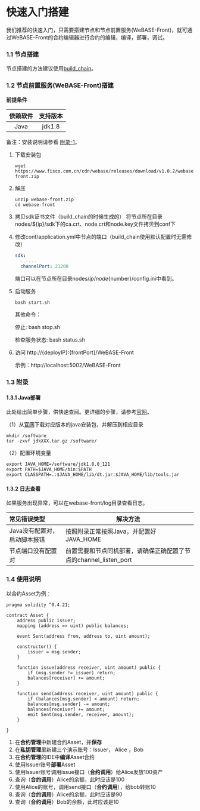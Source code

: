 # 快速入门搭建

我们推荐的快速入门，只需要搭建节点和节点前置服务(WeBASE-Front)，就可通过WeBASE-Front的合约编辑器进行合约的编辑，编译，部署，调试。

### 1.1 节点搭建

节点搭建的方法建议使用[build_chain](https://fisco-bcos-documentation.readthedocs.io/zh_CN/release-2.0/docs/installation.html)。


### 1.2 节点前置服务(WeBASE-Front)搭建
**前提条件**

| 依赖软件 | 支持版本 |
| :-: | :-: |
| Java | jdk1.8 |



备注：安装说明请参看 [附录-1](../WeBASE-Front/appendix.html#id2)。

1. 下载安装包
    ```shell
    wget https://www.fisco.com.cn/cdn/webase/releases/download/v1.0.2/webase-front.zip
    ```


2. 解压
    ```shell
    unzip webase-front.zip
    cd webase-front
    ```

3. 拷贝sdk证书文件（build_chain的时候生成的）
    将节点所在目录nodes/${ip}/sdk下的ca.crt、node.crt和node.key文件拷贝到conf下

4. 修改conf/application.yml中节点的端口（build_chain使用默认配置时无需修改）

    ```yml
    sdk:
      ......
      channelPort: 21200
    ```

    端口可以在节点所在目录nodes/${ip}/node${number}/config.ini中看到。

5. 启动服务
    ```shell
    bash start.sh 
    ```
    其他命令：

    停止: bash stop.sh 

    检查服务状态: bash status.sh 

6. 访问
    http://{deployIP}:{frontPort}/WeBASE-Front 

    示例：http://localhost:5002/WeBASE-Front 

### 1.3 附录

#### 1.3.1 Java部署

此处给出简单步骤，供快速查阅。更详细的步骤，请参考[官网](http://www.oracle.com/technetwork/java/javase/downloads/index.html)。

（1）从[官网](http://www.oracle.com/technetwork/java/javase/downloads/index.html)下载对应版本的java安装包，并解压到相应目录

```shell
mkdir /software
tar -zxvf jdkXXX.tar.gz /software/
```

（2）配置环境变量

```shell
export JAVA_HOME=/software/jdk1.8.0_121
export PATH=$JAVA_HOME/bin:$PATH
export CLASSPATH=.:$JAVA_HOME/lib/dt.jar:$JAVA_HOME/lib/tools.jar
```

#### 1.3.2 日志查看

如果服务出现异常，可以在webase-front/log目录查看日志。

| 常见错误类型                 | 解决方法                                                     |
| :--------------------------- | ------------------------------------------------------------ |
| Java没有配置对，启动脚本报错 | 按照附录正常按照Java，并配置好JAVA_HOME                      |
| 节点端口没有配置对           | 前置需要和节点同机部署，请确保正确配置了节点的channel_listen_port |

### 1.4 使用说明
以合约Asset为例：

```solidity
pragma solidity ^0.4.21;

contract Asset {
    address public issuer;
    mapping (address => uint) public balances;

    event Sent(address from, address to, uint amount);

    constructor() {
        issuer = msg.sender;
    }

    function issue(address receiver, uint amount) public {
        if (msg.sender != issuer) return;
        balances[receiver] += amount;
    }

    function send(address receiver, uint amount) public {
        if (balances[msg.sender] < amount) return;
        balances[msg.sender] -= amount;
        balances[receiver] += amount;
        emit Sent(msg.sender, receiver, amount);
    }
    
}
```

1. 在**合约管理**中新建合约Asset，并**保存**
2. 在**私钥管理**里新建三个演示账号：Issuer， Alice ，Bob
3. 在**合约管理**的IDE中**编译**Asset合约
4. 使用Issuer账号**部署**Asset
5. 使用Issuer账号调用issue接口（**合约调用**）给Alice发放100资产
6. 查询（**合约调用**）Alice的余额，此时应该是100
7. 使用Alice的账号，调用send接口（**合约调用**），给bob转账10
8. 查询（**合约调用**）Alice的余额，此时应该是90
9. 查询（**合约调用**）Bob的余额，此时应该是10